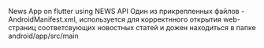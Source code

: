 News App on flutter using NEWS API
Один из прикрепленных файлов - AndroidManifest.xml, используется для корректнного открытия web-страниц соответсвующих новостных статей и дожен находиться в папке android/app/src/main
